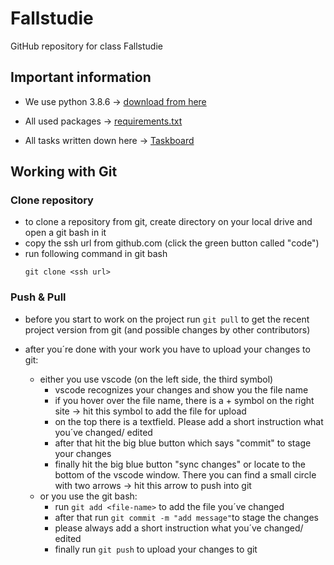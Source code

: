 # Fallstudie
GitHub repository for class Fallstudie

## Important information
- We use python 3.8.6 -> [download from here](https://www.python.org/downloads/release/python-386/)

- All used packages  -> [requirements.txt](requirements.txt)
- All tasks written down here -> [Taskboard](https://trello.com/b/xql3x054/investmentb%C3%BCro)


## Working with Git
### Clone repository
- to clone a repository from git, create directory on your local drive and open a git bash in it
- copy the ssh url from github.com (click the green button called "code")
- run following command in git bash
    ```
    git clone <ssh url>
    ```

### Push & Pull
- before you start to work on the project run
  ```git pull```
  to get the recent project version from git (and possible changes by other contributors)

- after you´re done with your work you have to upload your changes to git:
  - either you use vscode (on the left side, the third symbol)
    - vscode recognizes your changes and show you the file name
    - if you hover over the file name, there is a + symbol on the right site -> hit this symbol to add the file for upload
    - on the top there is a textfield. Please add a short instruction what you´ve changed/ edited
    - after that hit the big blue button which says "commit" to stage your changes
    - finally hit the big blue button "sync changes" or locate to the bottom of the vscode window. There you can find a small circle with two arrows -> hit this arrow to push into git
  - or you use the git bash:
    - run ```git add <file-name>``` to add the file you´ve changed
    - after that run ```git commit -m "add message"```to stage the changes
    - please always add a short instruction what you´ve changed/ edited
    - finally run ```git push``` to upload your changes to git
